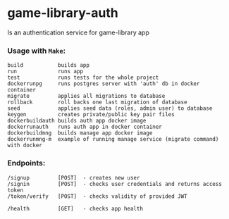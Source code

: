 # game-library-auth
Is an authentication service for game-library app

### Usage with `Make`:
    build           builds app
    run             runs app
    test            runs tests for the whole project
    dockerrunpg     runs postgres server with 'auth' db in docker container
    migrate         applies all migrations to database
    rollback        roll backs one last migration of database
    seed            applies seed data (roles, admin user) to database
    keygen          creates private/public key pair files
    dockerbuildauth builds auth app docker image
    dockerrunauth   runs auth app in docker container
    dockerbuildmng  builds manage app docker image
    dockerrunmng-m  example of running manage service (migrate command) with docker

### Endpoints:
    /signup         [POST]  - creates new user
    /signin         [POST]  - checks user credentials and returns access token
    /token/verify   [POST]  - checks validity of provided JWT
    
    /health         [GET]   - checks app health